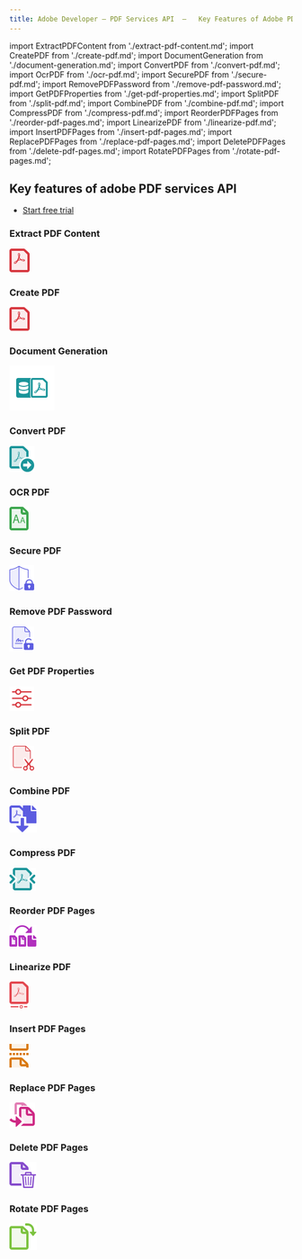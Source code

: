 ```yaml
---
title: Adobe Developer — PDF Services API  —   Key Features of Adobe PDF Services API
---
```


import ExtractPDFContent from './extract-pdf-content.md';
import CreatePDF from './create-pdf.md';
import DocumentGeneration from './document-generation.md';
import ConvertPDF from './convert-pdf.md';
import OcrPDF from './ocr-pdf.md';
import SecurePDF from './secure-pdf.md';
import RemovePDFPassword from './remove-pdf-password.md';
import GetPDFProperties from './get-pdf-properties.md';
import SplitPDF from './split-pdf.md';
import CombinePDF from './combine-pdf.md';
import CompressPDF from './compress-pdf.md';
import ReorderPDFPages from './reorder-pdf-pages.md';
import LinearizePDF from './linearize-pdf.md';
import InsertPDFPages from './insert-pdf-pages.md';
import ReplacePDFPages from './replace-pdf-pages.md';
import DeletePDFPages from './delete-pdf-pages.md';
import RotatePDFPages from './rotate-pdf-pages.md';


<!-- Key Features of Adobe PDF Services API -->

<SummaryBlock slots="heading, buttons"  background="rgb(31, 42, 73)" buttonPositionRight />

## Key features of adobe PDF services API

- [Start free trial](/src/pages/gettingstarted.md)


<TabsBlock orientation="vertical" slots="heading, image, content" repeat="17"  theme="dark" className='bgBlue code-block-0' />

### Extract PDF Content

![Extract PDF Content](../images/s_createpdf_color_24.svg)

<ExtractPDFContent/>

### Create PDF

![Create PDF](../images/s_createpdf_color_24.svg)

<CreatePDF/>

### Document Generation

![Document Generation](../images/ic-dynamic-pdf-gen-40.svg)

<DocumentGeneration/>

### Convert PDF

![Convert PDF](../images/export_page.svg)

<ConvertPDF/>

### OCR PDF

![OCR PDF](../images/recognize_text.svg)

<OcrPDF/>

### Secure PDF

![Secure PDF](../images/s_protect_24.svg)

<SecurePDF/>

### Remove PDF Password

![Remove PDF Password](../images/s_unlock-pdf_22.svg)

<RemovePDFPassword/>

### Get PDF Properties

![Get PDF Properties](../images/s_properties_22.svg)

<GetPDFProperties/>

### Split PDF

![Split PDF](../images/s_split-pdf_22.svg)

<SplitPDF/>

### Combine PDF

![Combine PDF](../images/s_combinefiles_color_24.svg)

<CombinePDF/>

### Compress PDF

![Compress PDF](../images/compress_pdf.svg)

<CompressPDF/>

### Reorder PDF Pages

![Reorder PDF Pages](../images/reorder_page.svg)

<ReorderPDFPages/>

### Linearize PDF

![Linearize PDF](../images/linearize_pdf.svg)

<LinearizePDF/>

### Insert PDF Pages

![Insert PDF Pages](../images/insert_page.svg)

<InsertPDFPages/>

### Replace PDF Pages

![Replace PDF Pages](../images/replace_page.svg)

<ReplacePDFPages/>

### Delete PDF Pages

![Delete PDF Pages](../images/delete_page.svg)

<DeletePDFPages/>

### Rotate PDF Pages

![Rotate PDF Pages](../images/rotate_page.svg)

<RotatePDFPages/>